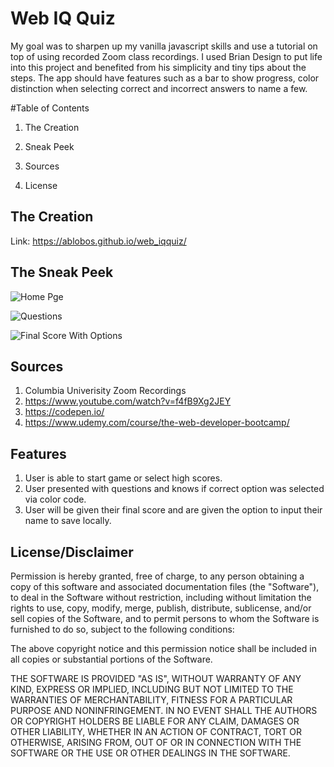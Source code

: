 
# Web IQ Quiz

My goal was to sharpen up my vanilla javascript skills and use a tutorial on top of using recorded Zoom class recordings. I used Brian Design to put life into this project and benefited from his simplicity and tiny tips about the steps. The app should have features such as a bar to show progress, color distinction when selecting correct and incorrect answers to name a few.

#Table of Contents

1. The Creation

2. Sneak Peek

3. Sources

4. License


## The Creation
Link: https://ablobos.github.io/web_iqquiz/
## The Sneak Peek
![Home Pge](https://user-images.githubusercontent.com/117130907/205792132-ed657098-e0e1-4b21-a02c-f2305612341c.jpg)

![Questions](https://user-images.githubusercontent.com/117130907/205792001-dedddc24-4abf-4163-ae8a-3f7b98495c63.jpg)

![Final Score With Options](https://user-images.githubusercontent.com/117130907/205792185-9f104097-a778-4048-ab79-c5b9f3873676.jpg)



## Sources
1. Columbia Univerisity Zoom Recordings
2. https://www.youtube.com/watch?v=f4fB9Xg2JEY
3. https://codepen.io/
4. https://www.udemy.com/course/the-web-developer-bootcamp/

## Features
1. User is able to start game or select high scores.
2. User presented with questions and knows if correct option was selected via color code.
3. User will be given their final score and are given the option to input their name to save locally.

## License/Disclaimer

Permission is hereby granted, free of charge, to any person obtaining a copy of this software and associated documentation files (the "Software"), to deal in the Software without restriction, including without limitation the rights to use, copy, modify, merge, publish, distribute, sublicense, and/or sell copies of the Software, and to permit persons to whom the Software is furnished to do so, subject to the following conditions:

The above copyright notice and this permission notice shall be included in all copies or substantial portions of the Software.

THE SOFTWARE IS PROVIDED "AS IS", WITHOUT WARRANTY OF ANY KIND, EXPRESS OR IMPLIED, INCLUDING BUT NOT LIMITED TO THE WARRANTIES OF MERCHANTABILITY, FITNESS FOR A PARTICULAR PURPOSE AND NONINFRINGEMENT. IN NO EVENT SHALL THE AUTHORS OR COPYRIGHT HOLDERS BE LIABLE FOR ANY CLAIM, DAMAGES OR OTHER LIABILITY, WHETHER IN AN ACTION OF CONTRACT, TORT OR OTHERWISE, ARISING FROM, OUT OF OR IN CONNECTION WITH THE SOFTWARE OR THE USE OR OTHER DEALINGS IN THE SOFTWARE.

